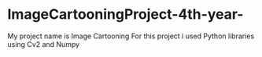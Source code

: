 # ImageCartooningProject-4th-year-
My project name is Image Cartooning
For this project i used Python libraries using Cv2 and Numpy
